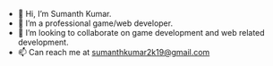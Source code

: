 - 👋 Hi, I’m Sumanth Kumar.
- 👀 I’m a professional game/web developer.
- 💞️ I’m looking to collaborate on game development and web related development.
- 📫 Can reach me at sumanthkumar2k19@gmail.com

<!---
sumanthkumar1997/sumanthkumar1997 is a ✨ special ✨ repository because its `README.md` (this file) appears on your GitHub profile.
You can click the Preview link to take a look at your changes.
--->
